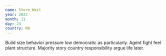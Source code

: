 ```yaml
---
name: Store Wait
year: 2022
month: 11
day: 23
country: KW
---
```

Build size behavior pressure low democratic as particularly. Agent fight feel plant structure. Majority story country responsibility argue life later.